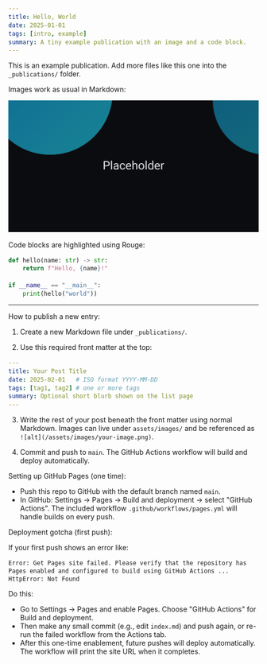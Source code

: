 ```yaml
---
title: Hello, World
date: 2025-01-01
tags: [intro, example]
summary: A tiny example publication with an image and a code block.
---
```


This is an example publication. Add more files like this one into the `_publications/` folder.

Images work as usual in Markdown:

![A placeholder image](/assets/images/placeholder.svg)

Code blocks are highlighted using Rouge:

```python
def hello(name: str) -> str:
    return f"Hello, {name}!"

if __name__ == "__main__":
    print(hello("world"))
```

---

How to publish a new entry:

1) Create a new Markdown file under `_publications/`.

2) Use this required front matter at the top:

```yaml
---
title: Your Post Title
date: 2025-02-01   # ISO format YYYY-MM-DD
tags: [tag1, tag2] # one or more tags
summary: Optional short blurb shown on the list page
---
```

3) Write the rest of your post beneath the front matter using normal Markdown. Images can live under `assets/images/` and be referenced as `![alt](/assets/images/your-image.png)`.

4) Commit and push to `main`. The GitHub Actions workflow will build and deploy automatically.

Setting up GitHub Pages (one time):

- Push this repo to GitHub with the default branch named `main`.
- In GitHub: Settings → Pages → Build and deployment → select "GitHub Actions". The included workflow `.github/workflows/pages.yml` will handle builds on every push.

Deployment gotcha (first push):

If your first push shows an error like:

```
Error: Get Pages site failed. Please verify that the repository has Pages enabled and configured to build using GitHub Actions ... HttpError: Not Found
```

Do this:
- Go to Settings → Pages and enable Pages. Choose "GitHub Actions" for Build and deployment.
- Then make any small commit (e.g., edit `index.md`) and push again, or re-run the failed workflow from the Actions tab.
- After this one-time enablement, future pushes will deploy automatically. The workflow will print the site URL when it completes.


